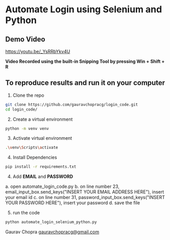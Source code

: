 # Automate Login using Selenium and Python

## Demo Video
https://youtu.be/_YsRRbYkv4U

**Video Recorded using the built-in Snipping Tool by pressing Win + Shift + R**

## To reproduce results and run it on your computer

1. Clone the repo

```bash
git clone https://github.com/gauravchopracg/login_code.git
cd login_code/
```

2. Create a virtual environment

```bash
python -m venv venv
```

3. Activate virtual environment
```bash
.\venv\Scripts\activate
```

4. Install Dependencies

```bash
pip install -r requirements.txt
```

4. Add **EMAIL** and **PASSWORD**

a. open automate_login_code.py
b. on line number 23, email_input_box.send_keys("INSERT YOUR EMAIL ADDRESS HERE"), insert your email id
c. on line number 31, password_input_box.send_keys("INSERT YOUR PASSWORD HERE"), insert your password
d. save the file

5. run the code

```bash
python automate_login_selenium_python.py
```

Gaurav Chopra
gauravchopracg@gmail.com
